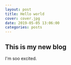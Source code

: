 ```yaml
---
layout: post
title: Hello world
cover: cover.jpg
date: 2019-05-05 13:06:00
categories: posts
---
```


## This is my new blog

I'm soo excited.
